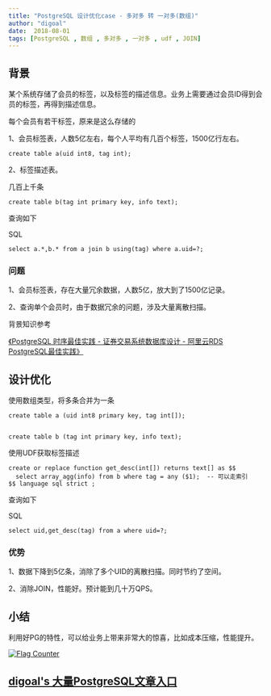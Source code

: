 ```yaml
---
title: "PostgreSQL 设计优化case - 多对多 转 一对多(数组)"
author: "digoal"
date:  2018-08-01
tags: [PostgreSQL , 数组 , 多对多 , 一对多 , udf , JOIN]
---
```

## 背景      
某个系统存储了会员的标签，以及标签的描述信息。业务上需要通过会员ID得到会员的标签，再得到描述信息。  
  
每个会员有若干标签，原来是这么存储的  
  
  
1、会员标签表，人数5亿左右，每个人平均有几百个标签，1500亿行左右。  
  
```  
create table a(uid int8, tag int);  
```  
  
2、标签描述表。  
  
几百上千条  
  
  
```  
create table b(tag int primary key, info text);  
```  
  
查询如下  
  
SQL  
  
```  
select a.*,b.* from a join b using(tag) where a.uid=?;  
```  
  
### 问题  
  
1、会员标签表，存在大量冗余数据，人数5亿，放大到了1500亿记录。  
  
2、查询单个会员时，由于数据冗余的问题，涉及大量离散扫描。  
  
背景知识参考  
  
[《PostgreSQL 时序最佳实践 - 证券交易系统数据库设计 - 阿里云RDS PostgreSQL最佳实践》](../201704/20170417_01.md)    
  
## 设计优化  
  
使用数组类型，将多条合并为一条  
  
```  
create table a (uid int8 primary key, tag int[]);  
  
  
create table b (tag int primary key, info text);  
```  
  
使用UDF获取标签描述  
  
```  
create or replace function get_desc(int[]) returns text[] as $$  
  select array_agg(info) from b where tag = any ($1);  -- 可以走索引  
$$ language sql strict ;  
```  
  
查询如下  
  
SQL   
  
```  
select uid,get_desc(tag) from a where uid=?;  
```  
  
### 优势  
  
1、数据下降到5亿条，消除了多个UID的离散扫描。同时节约了空间。  
  
2、消除JOIN，性能好。预计能到几十万QPS。  
    
## 小结
利用好PG的特性，可以给业务上带来非常大的惊喜，比如成本压缩，性能提升。  
  
  
<a rel="nofollow" href="http://info.flagcounter.com/h9V1"  ><img src="http://s03.flagcounter.com/count/h9V1/bg_FFFFFF/txt_000000/border_CCCCCC/columns_2/maxflags_12/viewers_0/labels_0/pageviews_0/flags_0/"  alt="Flag Counter"  border="0"  ></a>  
  
  
  
  
  
  
## [digoal's 大量PostgreSQL文章入口](https://github.com/digoal/blog/blob/master/README.md "22709685feb7cab07d30f30387f0a9ae")
  
